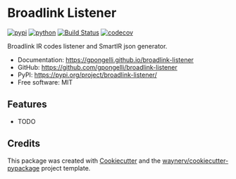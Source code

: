 # Broadlink Listener


[![pypi](https://img.shields.io/pypi/v/broadlink-listener.svg)](https://pypi.org/project/broadlink-listener/)
[![python](https://img.shields.io/pypi/pyversions/broadlink-listener.svg)](https://pypi.org/project/broadlink-listener/)
[![Build Status](https://github.com/gpongelli/broadlink-listener/actions/workflows/dev.yml/badge.svg)](https://github.com/gpongelli/broadlink-listener/actions/workflows/dev.yml)
[![codecov](https://codecov.io/gh/gpongelli/broadlink-listener/branch/main/graphs/badge.svg)](https://codecov.io/github/gpongelli/broadlink-listener)



Broadlink IR codes listener and SmartIR json generator.


* Documentation: <https://gpongelli.github.io/broadlink-listener>
* GitHub: <https://github.com/gpongelli/broadlink-listener>
* PyPI: <https://pypi.org/project/broadlink-listener/>
* Free software: MIT


## Features

* TODO

## Credits

This package was created with [Cookiecutter](https://github.com/audreyr/cookiecutter) and the [waynerv/cookiecutter-pypackage](https://github.com/waynerv/cookiecutter-pypackage) project template.
